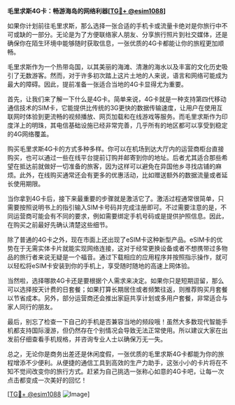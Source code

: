 **毛里求斯4G卡：畅游海岛的网络利器[[TG💪+ @esim1088](https://t.me/s/esim1088)]**

如果你计划前往毛里求斯，那么选择一张合适的手机卡或流量卡绝对是你旅行中不可或缺的一部分。无论是为了方便联络家人朋友、分享旅行照片到社交媒体，还是确保你在陌生环境中能够随时获取信息，一张优质的4G卡都能让你的旅程更加顺畅。

毛里求斯作为一个热带岛国，以其美丽的海滩、清澈的海水以及丰富的文化历史吸引了无数游客。然而，对于许多初次踏上这片土地的人来说，语言和网络可能成为最大的障碍。因此，提前准备一张适合当地的4G卡显得尤为重要。

首先，让我们来了解一下什么是4G卡。简单来说，4G卡就是一种支持第四代移动通信技术的SIM卡，它能提供比传统的3G更快的数据传输速度，让用户在使用互联网时体验到更流畅的视频播放、网页加载和在线游戏等服务。而毛里求斯作为印度洋上的明珠，其电信基础设施已经非常完善，几乎所有的地区都可以享受到稳定的4G网络覆盖。

购买毛里求斯4G卡的方式多种多样。你可以在机场到达大厅内的运营商柜台直接购买，也可以通过一些在线平台提前订购并邮寄到你的地址。后者尤其适合那些希望在抵达前就做好一切准备的旅客，因为这样可以避免在异国他乡寻找店铺的麻烦。此外，在线购买通常还会有更多的优惠活动，比如赠送额外的数据流量或者延长使用期限。

当你拿到4G卡后，接下来最重要的步骤就是激活它了。激活过程通常很简单，只需要按照说明书上的指引输入SIM卡号码并完成注册即可。不过需要注意的是，不同运营商可能会有不同的要求，例如需要绑定手机号码或是提供护照信息。因此，在购买之前最好先确认清楚这些细节。

除了普通的4G卡之外，现在市面上还出现了eSIM卡这种新型产品。eSIM卡的优势在于无需实体卡片就能实现网络连接，这对于经常更换设备或者不想携带过多物品的旅行者来说无疑是一个福音。通过下载相应的应用程序并按照指示操作，就可以轻松将eSIM卡安装到你的手机上，享受随时随地的高速上网体验。

当然啦，选择哪款4G卡还是要根据个人需求来决定。如果你只是短期逗留，那么可以选择按天计费的日套餐；如果打算长期居住或者频繁往返，则推荐购买月套餐以节省成本。另外，部分运营商还会推出家庭共享计划或多用户套餐，非常适合与家人同行的朋友。

最后，别忘了检查一下自己的手机是否兼容当地的频段哦！虽然大多数现代智能手机都支持国际漫游，但仍然存在个别情况会导致无法正常使用。所以建议大家在出发前仔细查看手机规格，并咨询专业人士以确保万无一失。

总之，无论你是商务出差还是休闲度假，一张优质的毛里求斯4G卡都能为你的旅程增添不少便利。从便捷的通信工具到高效的生产力助手，这张小小的卡片将在不知不觉间改变你的旅行方式。赶紧为自己挑选一张称心如意的4G卡吧，让每一次点击都变成一次美好的回忆！

[[TG💪+ @esim1088](https://t.me/s/esim1088) ![Image](https://i.postimg.cc/4NQfJmqS/Snipaste-2025-05-13-00-14-12.png)]